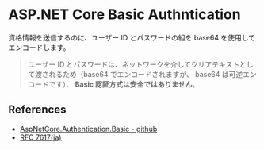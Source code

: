 # ASP.NET Core Basic Authntication

資格情報を送信するのに、ユーザー ID とパスワードの組を base64 を使用してエンコードします。

> ユーザー ID とパスワードは、ネットワークを介してクリアテキストとして渡されるため（base64 でエンコードされますが、 base64 は可逆エンコードです）、 **Basic 認証方式は安全ではありません**。

## References

- [AspNetCore.Authentication.Basic - github](https://github.com/mihirdilip/aspnetcore-authentication-basic)
- [RFC 7617(ja)](https://tex2e.github.io/rfc-translater/html/rfc7617.html)
